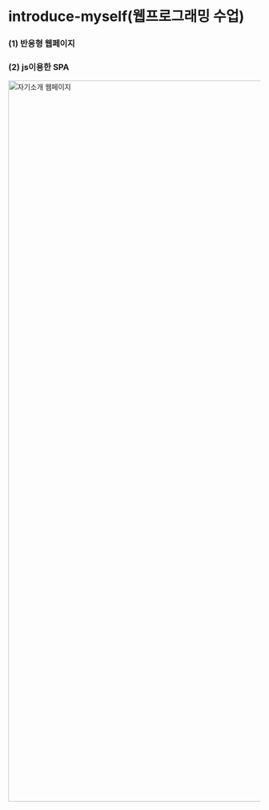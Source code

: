# introduce-myself(웹프로그래밍 수업)
### (1) 반응형 웹페이지
### (2) js이용한 SPA
<img width="1437" alt="자기소개 웹페이지" src="https://user-images.githubusercontent.com/85045177/182150273-981fcda7-39b1-435b-8b92-9474bc923d63.png">
